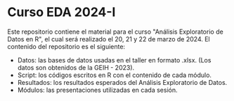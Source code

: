 # Curso EDA 2024-I
Este repositorio contiene el material para el curso "Análisis Exploratorio de Datos en R", el cual será realizado el 20, 21 y 22 de marzo de 2024. El contenido del repositorio es el siguiente:

* Datos: las bases de datos usadas en el taller en formato .xlsx. (Los datos son obtenidos de la GEIH - 2023).
* Script: los códigos escritos en R con el contenido de cada módulo.
* Resultados: los resultados esperados del Análisis Exploratorio de Datos.
* Módulos: las presentaciones utilizadas en cada sesión.
